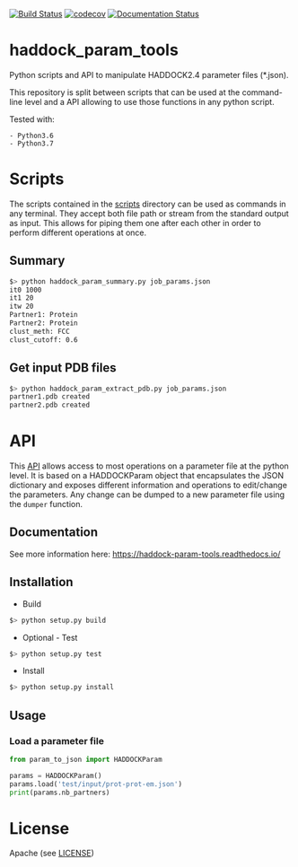 [![Build Status](https://travis-ci.com/mtrellet/haddock_param_tools.svg?branch=master)](https://travis-ci.com/mtrellet/haddock_param_tools)
[![codecov](https://codecov.io/gh/mtrellet/haddock_param_tools/branch/master/graph/badge.svg)](https://codecov.io/gh/mtrellet/haddock_param_tools)
[![Documentation Status](https://readthedocs.org/projects/haddock-param-tools/badge/?version=latest)](https://haddock-param-tools.readthedocs.io/en/latest/?badge=latest)

# haddock_param_tools
Python scripts and API to manipulate HADDOCK2.4 parameter files (*.json).

This repository is split between scripts that can be used at the command-line level
and a API allowing to use those functions in any python script.

Tested with:

    - Python3.6 
    - Python3.7

# Scripts

The scripts contained in the [scripts](scripts/) directory can be used as commands in any terminal.
They accept both file path or stream from the standard output as input. This allows for piping them
one after each other in order to perform different operations at once.

## Summary

```bash
$> python haddock_param_summary.py job_params.json
it0	1000
it1	20
itw	20
Partner1: Protein
Partner2: Protein
clust_meth: FCC
clust_cutoff: 0.6
```

## Get input PDB files

```bash
$> python haddock_param_extract_pdb.py job_params.json
partner1.pdb created
partner2.pdb created
```

# API

This [API](param_to_json) allows access to most operations on a parameter file at the python level. 
It is based on a HADDOCKParam object that encapsulates the JSON dictionary and exposes different 
information and operations to edit/change the parameters. Any change can be dumped to a new parameter 
file using the `dumper` function.

## Documentation

See more information here: https://haddock-param-tools.readthedocs.io/

## Installation

- Build

```bash
$> python setup.py build
```
- Optional - Test
```bash
$> python setup.py test
```

- Install
```bash
$> python setup.py install
```

## Usage

### Load a parameter file

```python
from param_to_json import HADDOCKParam

params = HADDOCKParam()
params.load('test/input/prot-prot-em.json')
print(params.nb_partners)
```

# License

Apache (see [LICENSE](LICENSE))